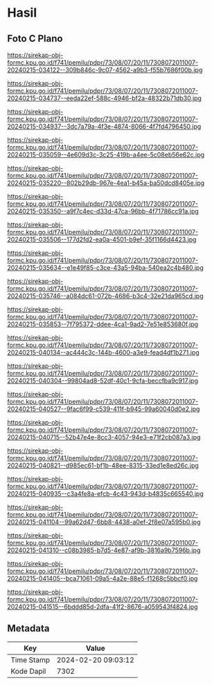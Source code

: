# Hasil

## Foto C Plano

https://sirekap-obj-formc.kpu.go.id/f741/pemilu/pdpr/73/08/07/20/11/7308072011007-20240215-034122--309b846c-9c07-4562-a9b3-f55b7686f00b.jpg

https://sirekap-obj-formc.kpu.go.id/f741/pemilu/pdpr/73/08/07/20/11/7308072011007-20240215-034737--eeda22ef-588c-4946-bf2a-48322b71db30.jpg

https://sirekap-obj-formc.kpu.go.id/f741/pemilu/pdpr/73/08/07/20/11/7308072011007-20240215-034937--3dc7a79a-4f3e-4874-8066-4f7fd4796450.jpg

https://sirekap-obj-formc.kpu.go.id/f741/pemilu/pdpr/73/08/07/20/11/7308072011007-20240215-035059--4e609d3c-3c25-419b-a4ee-5c08eb56e62c.jpg

https://sirekap-obj-formc.kpu.go.id/f741/pemilu/pdpr/73/08/07/20/11/7308072011007-20240215-035220--802b29db-967e-4ea1-b45a-ba50dcd8405e.jpg

https://sirekap-obj-formc.kpu.go.id/f741/pemilu/pdpr/73/08/07/20/11/7308072011007-20240215-035350--a9f7c4ec-d33d-47ca-96bb-4f71786cc91a.jpg

https://sirekap-obj-formc.kpu.go.id/f741/pemilu/pdpr/73/08/07/20/11/7308072011007-20240215-035506--177d2fd2-ea0a-4501-b9ef-35f1166d4423.jpg

https://sirekap-obj-formc.kpu.go.id/f741/pemilu/pdpr/73/08/07/20/11/7308072011007-20240215-035634--e1e49f85-c3ce-43a5-94ba-540ea2c4b480.jpg

https://sirekap-obj-formc.kpu.go.id/f741/pemilu/pdpr/73/08/07/20/11/7308072011007-20240215-035746--a084dc61-072b-4686-b3c4-32e21da965cd.jpg

https://sirekap-obj-formc.kpu.go.id/f741/pemilu/pdpr/73/08/07/20/11/7308072011007-20240215-035853--7f795372-ddee-4ca1-9ad2-7e51e853680f.jpg

https://sirekap-obj-formc.kpu.go.id/f741/pemilu/pdpr/73/08/07/20/11/7308072011007-20240215-040134--ac444c3c-144b-4600-a3e9-fead4df1b271.jpg

https://sirekap-obj-formc.kpu.go.id/f741/pemilu/pdpr/73/08/07/20/11/7308072011007-20240215-040304--99804ad8-52df-40c1-9cfa-beccfba9c917.jpg

https://sirekap-obj-formc.kpu.go.id/f741/pemilu/pdpr/73/08/07/20/11/7308072011007-20240215-040527--9fac6f99-c539-411f-b945-99a60040d0e2.jpg

https://sirekap-obj-formc.kpu.go.id/f741/pemilu/pdpr/73/08/07/20/11/7308072011007-20240215-040715--52b47e4e-8cc3-4057-94e3-e71f2cb087a3.jpg

https://sirekap-obj-formc.kpu.go.id/f741/pemilu/pdpr/73/08/07/20/11/7308072011007-20240215-040821--d985ec61-bf1b-48ee-8315-33ed1e8ed26c.jpg

https://sirekap-obj-formc.kpu.go.id/f741/pemilu/pdpr/73/08/07/20/11/7308072011007-20240215-040935--c3a4fe8a-efcb-4c43-943d-b4835c665540.jpg

https://sirekap-obj-formc.kpu.go.id/f741/pemilu/pdpr/73/08/07/20/11/7308072011007-20240215-041104--99a62d47-6bb8-4438-a0ef-2f8e07a595b0.jpg

https://sirekap-obj-formc.kpu.go.id/f741/pemilu/pdpr/73/08/07/20/11/7308072011007-20240215-041310--c08b3985-b7d5-4e87-af9b-3816a9b7596b.jpg

https://sirekap-obj-formc.kpu.go.id/f741/pemilu/pdpr/73/08/07/20/11/7308072011007-20240215-041405--bca71061-09a5-4a2e-88e5-f1268c5bbcf0.jpg

https://sirekap-obj-formc.kpu.go.id/f741/pemilu/pdpr/73/08/07/20/11/7308072011007-20240215-041515--6bddd85d-2dfa-41f2-8676-a059543f4824.jpg


## Metadata

| Key        | Value               |
| ---------- | ------------------- |
| Time Stamp | 2024-02-20 09:03:12 |
| Kode Dapil | 7302                |



